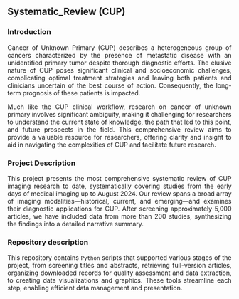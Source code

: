 ## Systematic_Review (CUP)
### Introduction
<div align="justify">
Cancer of Unknown Primary (CUP) describes a heterogeneous group of cancers characterized by the presence of metastatic disease with an unidentified primary tumor despite thorough diagnostic efforts. The elusive nature of CUP poses significant clinical and socioeconomic challenges, complicating optimal treatment strategies and leaving both patients and clinicians uncertain of the best course of action. Consequently, the long-term prognosis of these patients is impacted.
  
Much like the CUP clinical workflow, research on cancer of unknown primary involves significant ambiguity, making it challenging for researchers to understand the current state of knowledge, the path that led to this point, and future prospects in the field. This comprehensive review aims to provide a valuable resource for researchers, offering clarity and insight to aid in navigating the complexities of CUP and facilitate future research.
</div> 

### Project Description
<div align="justify">
This project presents the most comprehensive systematic review of CUP imaging research to date, systematically covering studies from the early days of medical imaging up to August 2024. Our review spans a broad array of imaging modalities—historical, current, and emerging—and examines their diagnostic applications for CUP. After screening approximately 5,000 articles, we have included data from more than 200 studies, synthesizing the findings into a detailed narrative summary.


### Repository description
<div align="justify">
This repository contains <code>Python</code> scripts that supported various stages of the project, from screening titles and abstracts, retrieving full-version articles, organizing downloaded records for quality assessment and data extraction, to creating data visualizations and graphics. These tools streamline each step, enabling efficient data management and presentation.
</div>
